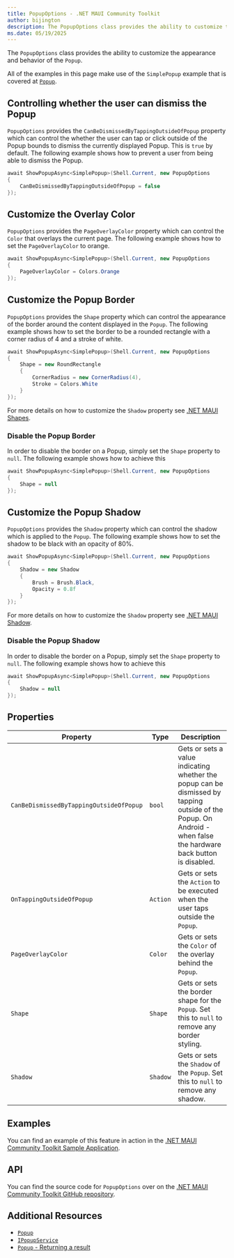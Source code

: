```yaml
---
title: PopupOptions - .NET MAUI Community Toolkit
author: bijington
description: The PopupOptions class provides the ability to customize the appearance and behavior of the Popup.
ms.date: 05/19/2025
---
```


The `PopupOptions` class provides the ability to customize the appearance and behavior of the `Popup`.

All of the examples in this page make use of the `SimplePopup` example that is covered at [`Popup`](../popup.md).

## Controlling whether the user can dismiss the Popup

`PopupOptions` provides the `CanBeDismissedByTappingOutsideOfPopup` property which can control the whether the user can tap or click outside of the Popup bounds to dismiss the currently displayed Popup. This is `true` by default. The following example shows how to prevent a user from being able to dismiss the Popup.

```csharp
await ShowPopupAsync<SimplePopup>(Shell.Current, new PopupOptions
{
    CanBeDismissedByTappingOutsideOfPopup = false
});
```

## Customize the Overlay Color

`PopupOptions` provides the `PageOverlayColor` property which can control the `Color` that overlays the current page. The following example shows how to set the `PageOverlayColor` to orange.

```csharp
await ShowPopupAsync<SimplePopup>(Shell.Current, new PopupOptions
{
    PageOverlayColor = Colors.Orange
});
```

## Customize the Popup Border

`PopupOptions` provides the `Shape` property which can control the appearance of the border around the content displayed in the `Popup`. The following example shows how to set the border to be a rounded rectangle with a corner radius of 4 and a stroke of white.

```csharp
await ShowPopupAsync<SimplePopup>(Shell.Current, new PopupOptions
{
    Shape = new RoundRectangle
    {
        CornerRadius = new CornerRadius(4),
        Stroke = Colors.White
    }
});
```

For more details on how to customize the `Shadow` property see [.NET MAUI Shapes](/dotnet/maui/user-interface/controls/shapes/).

### Disable the Popup Border

In order to disable the border on a Popup, simply set the `Shape` property to `null`. The following example shows how to achieve this

```csharp
await ShowPopupAsync<SimplePopup>(Shell.Current, new PopupOptions
{
    Shape = null
});
```

## Customize the Popup Shadow

`PopupOptions` provides the `Shadow` property which can control the shadow which is applied to the `Popup`. The following example shows how to set the shadow to be black with an opacity of 80%.

```csharp
await ShowPopupAsync<SimplePopup>(Shell.Current, new PopupOptions
{
    Shadow = new Shadow
    {
        Brush = Brush.Black,
        Opacity = 0.8f
    }
});
```

For more details on how to customize the `Shadow` property see [.NET MAUI Shadow](/dotnet/maui/user-interface/shadow).

### Disable the Popup Shadow

In order to disable the border on a Popup, simply set the `Shape` property to `null`. The following example shows how to achieve this

```csharp
await ShowPopupAsync<SimplePopup>(Shell.Current, new PopupOptions
{
    Shadow = null
});
```

## Properties

|Property  |Type  |Description  |
|---------|---------|---------|
| `CanBeDismissedByTappingOutsideOfPopup` | `bool` | Gets or sets a value indicating whether the popup can be dismissed by tapping outside of the Popup. On Android - when false the hardware back button is disabled. |
| `OnTappingOutsideOfPopup` | `Action` | Gets or sets the `Action` to be executed when the user taps outside the `Popup`. |
| `PageOverlayColor` | `Color` | Gets or sets the `Color` of the overlay behind the `Popup`. |
| `Shape` | `Shape` | Gets or sets the border shape for the `Popup`. Set this to `null` to remove any border styling. |
| `Shadow` | `Shadow` | Gets or sets the `Shadow` of the `Popup`. Set this to `null` to remove any shadow. |

## Examples

You can find an example of this feature in action in the [.NET MAUI Community Toolkit Sample Application](https://github.com/CommunityToolkit/Maui/blob/main/samples/CommunityToolkit.Maui.Sample/Pages/Views/Popups/ReturnResultPopup.xaml).

## API

You can find the source code for `PopupOptions` over on the [.NET MAUI Community Toolkit GitHub repository](https://github.com/CommunityToolkit/Maui/tree/main/src/CommunityToolkit.Maui/Views/Popup).

## Additional Resources

- [`Popup`](../popup.md)
- [`IPopupService`](../popup-service.md)
- [`Popup` - Returning a result](./popup-result.md)
